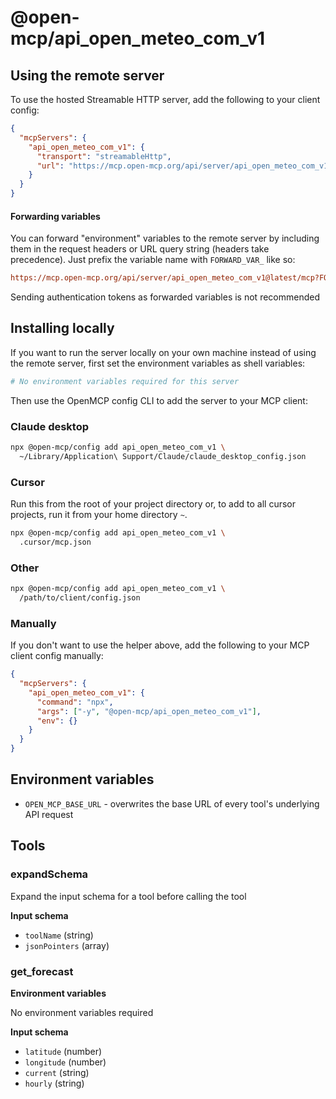 # @open-mcp/api_open_meteo_com_v1

## Using the remote server

To use the hosted Streamable HTTP server, add the following to your client config:

```json
{
  "mcpServers": {
    "api_open_meteo_com_v1": {
      "transport": "streamableHttp",
      "url": "https://mcp.open-mcp.org/api/server/api_open_meteo_com_v1@latest/mcp"
    }
  }
}
```

#### Forwarding variables

You can forward "environment" variables to the remote server by including them in the request headers or URL query string (headers take precedence). Just prefix the variable name with `FORWARD_VAR_` like so:

```ini
https://mcp.open-mcp.org/api/server/api_open_meteo_com_v1@latest/mcp?FORWARD_VAR_OPEN_MCP_BASE_URL=https%3A%2F%2Fapi.example.com
```

<Callout title="Security" type="warn">
  Sending authentication tokens as forwarded variables is not recommended
</Callout>

## Installing locally

If you want to run the server locally on your own machine instead of using the remote server, first set the environment variables as shell variables:

```bash
# No environment variables required for this server
```

Then use the OpenMCP config CLI to add the server to your MCP client:

### Claude desktop

```bash
npx @open-mcp/config add api_open_meteo_com_v1 \
  ~/Library/Application\ Support/Claude/claude_desktop_config.json
```

### Cursor

Run this from the root of your project directory or, to add to all cursor projects, run it from your home directory `~`.

```bash
npx @open-mcp/config add api_open_meteo_com_v1 \
  .cursor/mcp.json
```

### Other

```bash
npx @open-mcp/config add api_open_meteo_com_v1 \
  /path/to/client/config.json
```

### Manually

If you don't want to use the helper above, add the following to your MCP client config manually:

```json
{
  "mcpServers": {
    "api_open_meteo_com_v1": {
      "command": "npx",
      "args": ["-y", "@open-mcp/api_open_meteo_com_v1"],
      "env": {}
    }
  }
}
```

## Environment variables

- `OPEN_MCP_BASE_URL` - overwrites the base URL of every tool's underlying API request


## Tools

### expandSchema

Expand the input schema for a tool before calling the tool

**Input schema**

- `toolName` (string)
- `jsonPointers` (array)

### get_forecast

**Environment variables**

No environment variables required

**Input schema**

- `latitude` (number)
- `longitude` (number)
- `current` (string)
- `hourly` (string)
